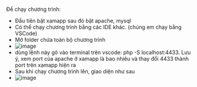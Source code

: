 Để chạy chương trình:
 - Đầu tiên bật xamapp sau đó bật apache, mysql
 - Có thể chạy chương trình bằng các IDE khác. (chúng em chạy bằng VSCode)
 - Mở folder chứa toàn bộ chương trình
 - ![image](https://user-images.githubusercontent.com/75245145/236689788-5f3ce234-9c3e-456b-9fd2-52f381e63e5b.png)
- dùng lệnh này gõ vào terminal trên vscode: php -S localhost:4433. Lưu ý, xem port của apache ở xamapp là bao nhiêu và thay đổi 4433 thành port trên xamapp hiện ra
- Sau khi chạy chương trình lên, giao diện như sau
- ![image](https://user-images.githubusercontent.com/75245145/236689982-9d3613a4-08c1-430a-a85a-e1680d18a0a1.png)
